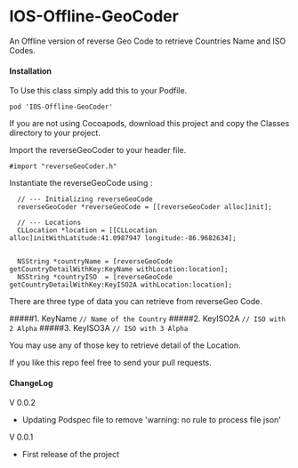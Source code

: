 IOS-Offline-GeoCoder
====================

An Offline version of reverse Geo Code to retrieve Countries Name and ISO Codes.

#### Installation

To Use this class simply add this to your Podfile.

```
pod 'IOS-Offline-GeoCoder'
```

If you are not using Cocoapods, download this project and copy the Classes directory to your project.

Import the reverseGeoCoder to your header file.

```
#import "reverseGeoCoder.h"
```

Instantiate the reverseGeoCode using : 

```
  // --- Initializing reverseGeoCode
  reverseGeoCoder *reverseGeoCode = [[reverseGeoCoder alloc]init];

```

```
  // --- Locations
  CLLocation *location = [[CLLocation alloc]initWithLatitude:41.0987947 longitude:-86.9682634];
```
```
    
  NSString *countryName = [reverseGeoCode getCountryDetailWithKey:KeyName withLocation:location];
  NSString *countryISO  = [reverseGeoCode getCountryDetailWithKey:KeyISO2A withLocation:location];

```

There are three type of data you can retrieve from reverseGeo Code.

#####1. KeyName   `// Name of the Country`
#####2. KeyISO2A  `// ISO with 2 Alpha`
#####3. KeyISO3A  `// ISO with 3 Alpha`

You may use any of those key to retrieve detail of the Location.

If you like this repo feel free to send your pull requests.


#### ChangeLog
V 0.0.2
- Updating Podspec file to remove 'warning: no rule to process file json'

V 0.0.1
- First release of the project

